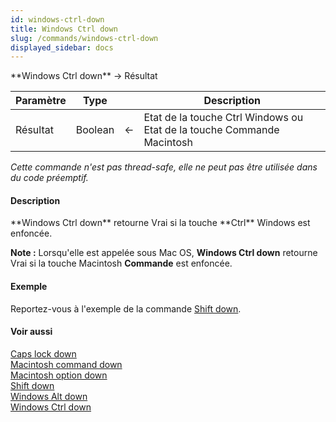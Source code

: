 ```yaml
---
id: windows-ctrl-down
title: Windows Ctrl down
slug: /commands/windows-ctrl-down
displayed_sidebar: docs
---
```


<!--REF #_command_.Windows Ctrl down.Syntax-->**Windows Ctrl down**  -> Résultat<!-- END REF-->
<!--REF #_command_.Windows Ctrl down.Params-->
| Paramètre | Type |  | Description |
| --- | --- | --- | --- |
| Résultat | Boolean | &#8592; | Etat de la touche Ctrl Windows ou Etat de la touche Commande Macintosh |

<!-- END REF-->

*Cette commande n'est pas thread-safe, elle ne peut pas être utilisée dans du code préemptif.*


#### Description 

<!--REF #_command_.Windows Ctrl down.Summary-->**Windows Ctrl down** retourne Vrai si la touche **Ctrl** Windows est enfoncée.<!-- END REF-->

**Note :** Lorsqu'elle est appelée sous Mac OS, **Windows Ctrl down** retourne Vrai si la touche Macintosh **Commande** est enfoncée.

#### Exemple 

Reportez-vous à l'exemple de la commande [Shift down](shift-down.md).

#### Voir aussi 

[Caps lock down](caps-lock-down.md)  
[Macintosh command down](macintosh-command-down.md)  
[Macintosh option down](macintosh-option-down.md)  
[Shift down](shift-down.md)  
[Windows Alt down](windows-alt-down.md)  
[Windows Ctrl down](windows-ctrl-down.md)  